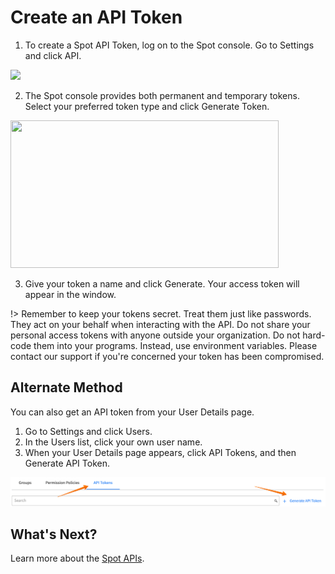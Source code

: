 <meta name="robots" content="noindex">

# Create an API Token

1. To create a Spot API Token, log on to the Spot console. Go to Settings and click API.

<img src="/administration/_media/api-create-api-token-01.png" />

2. The Spot console provides both permanent and temporary tokens. Select your preferred token type and click Generate Token.

<img src="/administration/_media/api-create-api-token-02.png" width="429" height="236" />

3. Give your token a name and click Generate. Your access token will appear in the window.

!> Remember to keep your tokens secret. Treat them just like passwords. They act on your behalf when interacting with the API. Do not share your personal access tokens with anyone outside your organization. Do not hard-code them into your programs. Instead, use environment variables. Please contact our support if you're concerned your token has been compromised.

## Alternate Method

You can also get an API token from your User Details page.

1. Go to Settings and click Users.
2. In the Users list, click your own user name.
3. When your User Details page appears, click API Tokens, and then Generate API Token.

<img src="/administration/_media/api-create-api-token-03.png" />

## What's Next?

Learn more about the [Spot APIs](https://docs.spot.io/api/).
